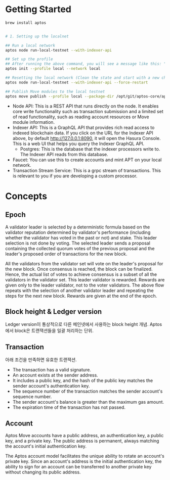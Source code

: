 # Getting Started
```sh
brew install aptos


# 1. Setting up the localnet

## Run a local network
aptos node run-local-testnet --with-indexer-api

## Set up the profile
## After running the above command, you will see a message like this: "Setup is complete, you can now use the local testnet!"
aptos init --profile local --network local

## Resetting the local network (Clean the state and start with a new chain at genesis)
aptos node run-local-testnet --with-indexer-api --force-restart 

## Publish Move modules to the local testnet
aptos move publish --profile local --package-dir /opt/git/aptos-core/aptos-move/move-examples/hello_blockchain --named-addresses HelloBlockchain=local
```

* Node API: This is a REST API that runs directly on the node. It enables core write functionality such as transaction submission and a limited set of read functionality, such as reading account resources or Move module information.
* Indexer API: This is a GraphQL API that provides rich read access to indexed blockchain data. If you click on the URL for the Indexer API above, by default http://127.0.0.1:8090, it will open the Hasura Console. This is a web UI that helps you query the Indexer GraphQL API.
  * Postgres: This is the database that the indexer processors write to. The Indexer API reads from this database.
* Faucet: You can use this to create accounts and mint APT on your local network.
* Transaction Stream Service: This is a grpc stream of transactions. This is relevant to you if you are developing a custom processor.


# Concepts
## Epoch
A validator leader is selected by a deterministic formula based on the validator reputation determined by validator's performance (including whether the validator has voted in the past or not) and stake. This leader selection is not done by voting.
The selected leader sends a proposal containing the collected quorum votes of the previous proposal and the leader's proposed order of transactions for the new block.

All the validators from the validator set will vote on the leader's proposal for the new block. Once consensus is reached, the block can be finalized. Hence, the actual list of votes to achieve consensus is a subset of all the validators in the validator set. This leader validator is rewarded. Rewards are given only to the leader validator, not to the voter validators.
The above flow repeats with the selection of another validator leader and repeating the steps for the next new block. Rewards are given at the end of the epoch.

## Block height & Ledger version
Ledger version이 통상적으로 다른 메인넷에서 사용하는 block height 개념. Aptos에서 block은 트랜잭션들을 일괄 처리하는 단위.


## Transaction
아래 조건을 만족하면 유효한 트랜잭션.
* The transaction has a valid signature.
* An account exists at the sender address.
* It includes a public key, and the hash of the public key matches the sender account's authentication key.
* The sequence number of the transaction matches the sender account's sequence number.
* The sender account's balance is greater than the maximum gas amount.
* The expiration time of the transaction has not passed.


## Account
Aptos Move accounts have a public address, an authentication key, a public key, and a private key. The public address is permanent, always matching the account's initial authentication key.

The Aptos account model facilitates the unique ability to rotate an account's private key. Since an account's address is the initial authentication key, the ability to sign for an account can be transferred to another private key without changing its public address.